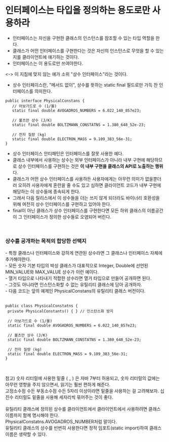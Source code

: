 <h1>인터페이스는 타입을 정의하는 용도로만 사용하라</h1>

 - 인터페이스는 자신을 구현한 클래스의 인스턴스를 참조할 수 있는 타입 역할을 한다.<br/>
 - 클래스가 어떤 인터페이스를 구현한다는 것은 자신의 인스턴스로 무엇을 할 수 있는지를 클라이언트에 얘기하는 것이다.<br/>
 - 인터페이스는 이 용도로만 쓰여야한다.<br/>

 <-> 이 지침에 맞지 않는 예가 소위 "상수 인터페이스"라는 것이다.<br/>
 - 상수 인터페이스란, "메서드 없이", 상수를 뜻하는 static final 필드로만 가득 찬 인터페이스를 의미한다.<br/>
 
 ```
 public interface PhysicalConstans {
    // 아보가드로 수 (1/몰) 
    static final double AVOGADROS_NUMBERS = 6.022_140_857e23;

    // 볼츠만 상수 (J/K) 
    static final double BOLTZMANN_CONSTATNS = 1.380_648_52e-23;

    // 전자 질량 (kg)
    static final double ELECTRON_MASS = 9.109_383_56e-31;
}
```
- 상수 인터페이스 안티패턴은 인터페이스를 잘못 사용한 예다.<br/>
- 클래스 내부에서 사용하는 상수는 외부 인터페이스가 아니라 내부 구현에 해당하므로 상수 인터페이스를 구현하는 것은 <b>이 내부 구현을 클래스의 API로 노출하는 행위</b>다.<br/>
- 클래스가 어떤 상수 인터페이스를 사용하든 사용자에게는 아무런 의미가 없을뿐더러 오히려 사용자에게 혼란을 줄 수도 있고 심하면 클라이언트 코드가 내부 구현에 해당하는 이 상수들에 종속되게 한다.
- 그래서 다음 릴리스에서 이 상수들을 더는 쓰지 않게 되더라도 바이너리 호환성을 위해 여전히 상수 인터페이스를 구현하고 있어야 한다.<br/>
- final이 아닌 클래스가 상수 인터페이스를 구현한다면 모든 하위 클래스의 이름공간이 그 인터페이스가 정의한 상수들로 오염되어 버린다.<br/>

<br/>
<h3> 상수를 공개하는 목적의 합당한 선택지</h3>
- 특정 클래스나 인터페이스와 강하게 연관된 상수라면 그 클래스나 인터페이스 자체에 추가해야한다.<br/>
- 모든 숫자 기본 타입의 박싱 클래스가 대표적으로 Integer, Double에 선언된 MIN_VALUE와 MAX_VALUE 상수가 이런 예이다.<br/>
- 열거 타입으로 나타내기 적합한 상수라면 열거 타입으로 만들어 공개하면 된다.<br/>
- 그것도 아니라면 인스턴스화할 수 없는 유틸리티 클래스에 담아 공개하자.<br/>
- 다음 코드는 앞의 예제인 PhysicalConstans의 유틸리티 클래스 버전이다.<br/>
<br/>

```
public class PhysicalConstatns {
 private PhysicalConstants() { } // 인스턴스화 방지 

 // 아보가드로 수 (1/몰) 
 static final double AVOGADROS_NUMBERS = 6.022_140_857e23;

 // 볼츠만 상수 (J/K) 
 static final double BOLTZMANN_CONSTATNS = 1.380_648_52e-23;

 // 전자 질량 (kg)
 static final double ELECTRON_MASS = 9.109_383_56e-31;
}
```
<br/>

참고) 숫자 리터럴에 사용한 밑줄 ( _ ) 은 자바 7부터 허용되고, 숫자 리터럴의 값에는 아무런 영향을 주지 않으면서, 읽기는 훨씬 편하게 해준다.<br/>
고정소수점 수든 부동소수점 수든 5자리 이상이라면 밑줄을 사용하는 걸 고려해보자. 십진수 리터럴도 밑줄을 사용해 세자리씩 묶어주는 것이 좋다.<br/>
<br/>
유틸리티 클래스에 정의된 상수를 클라이언트에서 클라이언트에서 사용하려면 클래스 이름까지 함께 명시해야 한다.<br/>
PhysicalConstatns.AVOGADROS_NUMBER처럼 말이다. <br/>
유틸리티 클래스의 상수를 빈번히 사용한다면 정적 임포트(static import)하여 클래스 이름은 생략할 수 있다.<br/>



